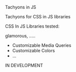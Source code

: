 Tachyons in JS

Tachyons for CSS in JS libraries

CSS In JS Libraries tested:

glamorous, .....

* Customizable Media Queries
* Customizable Colors
* ...

IN DEVELOPMENT

